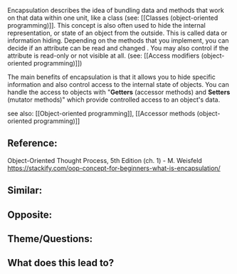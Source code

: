 Encapsulation describes the idea of bundling data and methods that work on that data within one unit, like a class (see: [[Classes (object-oriented programming)]]. This concept is also often used to hide the internal representation, or state of an object from the outside. This is called data or information hiding. Depending on the methods that you implement, you can decide if an attribute can be read and changed . You may also control if the attribute is read-only or not visible at all. (see: [[Access modifiers (object-oriented programming)]])

The main benefits of encapsulation is that it allows you to hide specific information and also control access to the internal state of objects. You can handle the access to objects with "**Getters** (accessor methods) and **Setters** (mutator methods)" which provide controlled access to an object's data.

see also: [[Object-oriented programming]], [[Accessor methods (object-oriented programming)]]

## Reference:
Object-Oriented Thought Process, 5th Edition (ch. 1) - M. Weisfeld
https://stackify.com/oop-concept-for-beginners-what-is-encapsulation/

## Similar:

## Opposite:

## Theme/Questions:

## What does this lead to?




